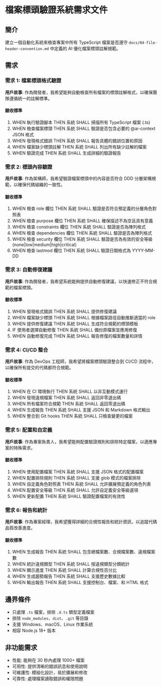 # 檔案標頭驗證系統需求文件

## 簡介

建立一個自動化系統來檢查專案中所有 TypeScript 檔案是否遵守 `docs/04-file-header-convention.md` 中定義的 AI 優化檔案標頭註解規範。

## 需求

### 需求 1: 檔案標頭格式驗證

**用戶故事**: 作為開發者，我希望能夠自動檢查所有檔案的標頭註解格式，以確保團隊遵循統一的註解標準。

#### 驗收標準

1. WHEN 執行驗證腳本 THEN 系統 SHALL 掃描所有 TypeScript 檔案 (.ts)
2. WHEN 檢查檔案標頭 THEN 系統 SHALL 驗證是否包含必要的 @ai-context JSON 格式
3. WHEN 發現格式錯誤 THEN 系統 SHALL 報告具體的錯誤位置和原因
4. WHEN 檔案缺少標頭註解 THEN 系統 SHALL 列出所有缺少註解的檔案
5. WHEN 驗證完成 THEN 系統 SHALL 生成詳細的驗證報告

### 需求 2: 標頭內容驗證

**用戶故事**: 作為架構師，我希望驗證檔案標頭中的內容是否符合 DDD 分層架構規範，以確保代碼組織的一致性。

#### 驗收標準

1. WHEN 檢查 role 欄位 THEN 系統 SHALL 驗證是否符合預定義的分層角色對照表
2. WHEN 檢查 purpose 欄位 THEN 系統 SHALL 確保描述不為空且具有意義
3. WHEN 檢查 constraints 欄位 THEN 系統 SHALL 驗證是否為陣列格式
4. WHEN 檢查 dependencies 欄位 THEN 系統 SHALL 驗證是否為陣列格式
5. WHEN 檢查 security 欄位 THEN 系統 SHALL 驗證是否為有效的安全等級 (none|low|medium|high|critical)
6. WHEN 檢查 lastmod 欄位 THEN 系統 SHALL 驗證日期格式為 YYYY-MM-DD

### 需求 3: 自動修復建議

**用戶故事**: 作為開發者，我希望系統能夠提供自動修復建議，以快速修正不符合規範的檔案標頭。

#### 驗收標準

1. WHEN 發現格式錯誤 THEN 系統 SHALL 提供修復建議
2. WHEN 檔案缺少標頭 THEN 系統 SHALL 根據檔案路徑自動推斷適當的 role
3. WHEN 提供修復建議 THEN 系統 SHALL 生成符合規範的標頭模板
4. IF 使用者選擇自動修復 THEN 系統 SHALL 備份原檔案並應用修復
5. WHEN 自動修復完成 THEN 系統 SHALL 報告修復的檔案數量和詳情

### 需求 4: CI/CD 整合

**用戶故事**: 作為 DevOps 工程師，我希望將檔案標頭驗證整合到 CI/CD 流程中，以確保所有提交的代碼都符合規範。

#### 驗收標準

1. WHEN 在 CI 環境執行 THEN 系統 SHALL 以非互動模式運行
2. WHEN 發現違規檔案 THEN 系統 SHALL 返回非零退出碼
3. WHEN 所有檔案符合規範 THEN 系統 SHALL 返回零退出碼
4. WHEN 生成報告 THEN 系統 SHALL 支援 JSON 和 Markdown 格式輸出
5. WHEN 整合到 Git hooks THEN 系統 SHALL 只檢查變更的檔案

### 需求 5: 配置和自定義

**用戶故事**: 作為專案負責人，我希望能夠配置驗證規則和排除特定檔案，以適應專案的特殊需求。

#### 驗收標準

1. WHEN 使用配置檔案 THEN 系統 SHALL 支援 JSON 格式的配置檔案
2. WHEN 配置排除規則 THEN 系統 SHALL 支援 glob 模式的檔案排除
3. WHEN 自定義角色對照表 THEN 系統 SHALL 允許擴展預定義的角色列表
4. WHEN 配置安全等級 THEN 系統 SHALL 允許自定義安全等級選項
5. WHEN 更新配置 THEN 系統 SHALL 驗證配置檔案的有效性

### 需求 6: 報告和統計

**用戶故事**: 作為專案經理，我希望獲得詳細的合規性報告和統計資訊，以追蹤代碼品質改善進度。

#### 驗收標準

1. WHEN 生成報告 THEN 系統 SHALL 包含總檔案數、合規檔案數、違規檔案數
2. WHEN 統計違規類型 THEN 系統 SHALL 按違規類型分類統計
3. WHEN 顯示進度 THEN 系統 SHALL 計算合規性百分比
4. WHEN 生成趨勢報告 THEN 系統 SHALL 支援歷史數據比較
5. WHEN 輸出報告 THEN 系統 SHALL 支援控制台、檔案、和 HTML 格式

## 邊界條件

- 只處理 `.ts` 檔案，排除 `.d.ts` 類型定義檔案
- 排除 `node_modules`、`dist`、`.git` 等目錄
- 支援 Windows、macOS、Linux 作業系統
- 相容 Node.js 18+ 版本

## 非功能需求

- 性能: 能夠在 30 秒內處理 1000+ 檔案
- 可用性: 提供清晰的錯誤訊息和使用說明
- 可維護性: 模組化設計，易於擴展和修改
- 可靠性: 處理檔案讀取錯誤和權限問題
